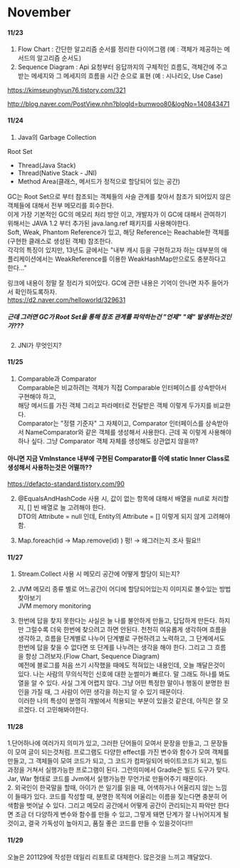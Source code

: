 # November

#### 11/23
1. Flow Chart : 간단한 알고리즘 순서를 정리한 다이어그램 (예 : 객체가 제공하는 메서드의 알고리즘 순서도)
2. Sequence Diagram : Api 요청부터 응답까지의 구체적인 흐름도, 객체간에 주고 받는 메세지와 그 메세지의 흐름을 시간 순으로 표현 (예 : 시나리오, Use Case)

https://kimseunghyun76.tistory.com/321

http://blog.naver.com/PostView.nhn?blogId=bumwoo80&logNo=140843471


#### 11/24
1. Java의 Garbage Collection      
   
Root Set   
- Thread(Java Stack)   
- Thread(Native Stack - JNI)   
- Method Area(클래스, 메서드가 정적으로 할당되어 있는 공간)   
   
GC는 Root Set으로 부터 참조되는 객체들의 사슬 관계를 찾아서 참조가 되어있지 않은 객체들에 대해서 전부 메모리를 회수한다.   
이게 가장 기본적인 GC의 메모리 처리 방안 이고, 개발자가 이 GC에 대해서 관여하기 위해서는 JAVA 1.2 부터 추가된  java.lang.ref 패키지를 사용해야한다.   
Soft, Weak, Phantom Reference가 있고, 해당 Reference는 Reachable한 객체를(구현한 클래스로 생성된 객체) 참조한다.   
각각의 특징이 있지만, 13년도 글에서는 "내부 캐시 등을 구현하고자 하는 대부분의 애플리케이션에서는 WeakReference를 이용한 WeakHashMap만으로도 충분하다고 한다..."   

링크에 내용이 정말 잘 정리가 되어있다. GC에 관한 내용은 기억이 안나면 자주 들어가서 확인하도록하자.   
https://d2.naver.com/helloworld/329631   
   
##### 근데 그러면 GC가 Root Set을 통해 참조 관계를 파악하는건 "언제" "왜" 발생하는것인가???   

2. JNI가 무엇인지?   

#### 11/25
1. Comparable과 Comparator    
Comparable은 비교하려는 객체가 직접 Comparable 인터페이스를 상속받아서 구현해야 하고,    
해당 메서드를 가진 객체 그리고 파라메터로 전달받은 객체 이렇게 두가지를 비교한다.   
Comparator는 "정렬 기준자" 그 자체이고, Comparator 인터페이스를 상속받아서 NameComparator와 같은 객체를 생성해서 사용한다.
근데 꼭 이렇게 사용해야 하나 싶다. 그냥 Comparator 객체 자체를 생성해도 상관없지 않을까?   
#### 아니면 지금 VmInstance 내부에 구현된 Comparator를 아예 static Inner Class로 생성해서 사용하는것은 어떨까??

https://defacto-standard.tistory.com/90

2. @EqualsAndHashCode 사용 시, 값이 없는 항목에 대해서 배열을 null로 처리할지, [] 빈 배열로 늘 고려해야 한다.   
DTO의 Attribute = null 인데, Entity의 Attribute = [] 이렇게 되지 않게 고려해야함.   

3. Map.foreach(id → Map.remove(id) ) 펑! → 왜그러는지 조사 필요!!   


#### 11/27
1. Stream.Collect 사용 시 메모리 공간에 어떻게 할당이 되는지?   
   
2. JVM 메모리 종류 별로 어느공간이 어디에 할당되어있는지 이미지로 볼수있는 방법 찾아보기   
JVM memory monitoring   

3. 한번에 답을 찾지 못한다는 사실은 늘 나를 불안하게 만들고, 답답하게 만든다. 하지만 그럴수록 더욱 한번에 찾으려고 하면 안된다. 천천히 여유롭게 생각하며 흐름을 생각하고, 흐름을 단계별로 나누어 단계별로 구현하려고 노력하고, 그 단계에서도 한번에 답을 찾을 수 없다면 또 단계를 나누려는 생각을 해야 한다. 그리고 그 흐름을 항상 그려보자.(Flow Chart, Sequence Diagram)    
예전에 블로그를 처음 쓰기 시작했을 때에도 적혀있는 내용인데, 오늘 깨달은것이 있다. 나는 사람의 무의식적인 신호에 대한 눈썰미가 빠르다. 말 그래도 하나를 봐도 열을 알 수 있다. 사실 그게 어렵지 않다. 그냥 어떤 특정한 말이나 행동이 분명한 원인을 가질 때, 그 사람이 어떤 생각을 하는지 알 수 있기 때문이다.    
이러한 나의 특성이 분명히 개발에서 적용되는 부분이 있을것 같은데, 아직은 잘 모르겠다. 더 고민해봐야한다.   

#### 11/28
1.단어하나에 여러가지 의미가 있고, 그러한 단어들이 모여서 문장을 만들고, 그 문장들이 모여 글이 되는것처럼. 
프로그램도 다양한 effect를 가진 변수와 함수가 모여 객체를 만들고, 그 객체들이 모여 코드가 되고, 그 코드가 컴파일되어 바이트코드가 되고, 빌드 과정을 거쳐서 실행가능한 프로그램이 된다.
그런의미에서 Gradle은 빌드 도구가 맞다. Jar, War 형태로 코드를 Jvm에서 실행가능한 무언가로 만들어주기 때문이다.      
2. 외국인이 한국말을 할때, 아이가 쓴 일기를 읽을 때, 어색하거나 어울리지 않는 느낌이 들때가 있다. 
코드를 작성할 때, 분명한 목적에 어울리는 이름을 짖는다면 충분히 어색함을 벗어날 수 있다. 그리고 메모리 공간에서 어떻게 공간이 관리되는지 파악만 한다면 조금 더 다양하게 변수와 함수를 만들 수 있고, 그렇게 돼면 단계가 잘 나뉘어지게 될것이고, 결국 가독성이 높아지고, 품질 좋은 코드를 만들 수 있을것이다!!!

#### 11/29
오늘은 201129에 작성한 데일리 리포트로 대체한다. 많은것을 느끼고 꺠달았다.   
